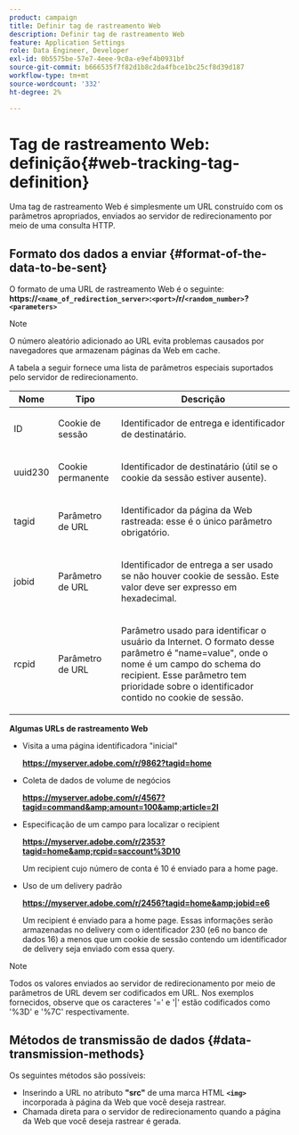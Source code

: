```yaml
---
product: campaign
title: Definir tag de rastreamento Web
description: Definir tag de rastreamento Web
feature: Application Settings
role: Data Engineer, Developer
exl-id: 0b5575be-57e7-4eee-9c0a-e9ef4b0931bf
source-git-commit: b666535f7f82d1b8c2da4fbce1bc25cf8d39d187
workflow-type: tm+mt
source-wordcount: '332'
ht-degree: 2%

---
```


# Tag de rastreamento Web: definição{#web-tracking-tag-definition}



Uma tag de rastreamento Web é simplesmente um URL construído com os parâmetros apropriados, enviados ao servidor de redirecionamento por meio de uma consulta HTTP.

## Formato dos dados a enviar {#format-of-the-data-to-be-sent}

O formato de uma URL de rastreamento Web é o seguinte: **https://`<name_of_redirection_server>`:`<port>`/r/`<random_number>`?`<parameters>`**

>[!NOTE]
>
>O número aleatório adicionado ao URL evita problemas causados por navegadores que armazenam páginas da Web em cache.

A tabela a seguir fornece uma lista de parâmetros especiais suportados pelo servidor de redirecionamento.

<table>
                     <thead>
                        <tr>
                           <th>Nome</th>
                           <th>Tipo</th>
                           <th>Descrição</th> 
                        </tr> 
                     </thead>
                     <tbody>
                        <tr>
                           <td>
                              <p>ID</p> 
                           </td>
                           <td>
                              <p>Cookie de sessão</p> 
                           </td>
                           <td>
                              <p>Identificador de entrega e identificador de destinatário.</p> 
                           </td> 
                        </tr>
                        <tr>
                           <td>
                              <p>uuid230</p> 
                           </td>
                           <td>
                              <p>Cookie permanente</p> 
                           </td>
                           <td>
                              <p>Identificador de destinatário (útil se o cookie da sessão estiver ausente).</p> 
                           </td> 
                        </tr>
                        <tr>
                           <td>
                              <p>tagid</p> 
                           </td>
                           <td>
                              <p>Parâmetro de URL</p> 
                           </td>
                           <td>
                              <p>Identificador da página da Web rastreada: esse é o único parâmetro obrigatório.</p> 
                           </td> 
                        </tr>
                        <tr>
                           <td>
                              <p>jobid</p> 
                           </td>
                           <td>
                              <p>Parâmetro de URL</p> 
                           </td>
                           <td>
                              <p>Identificador de entrega a ser usado se não houver cookie de sessão. Este valor deve ser
                                 expresso em hexadecimal.
                              </p> 
                           </td> 
                        </tr>
                        <tr>
                           <td>
                              <p>rcpid</p> 
                           </td>
                           <td>
                              <p>Parâmetro de URL</p> 
                           </td>
                           <td>
                              <p>Parâmetro usado para identificar o usuário da Internet. O formato desse parâmetro é "name=value",
                                 onde o nome é um campo do schema do recipient. Esse parâmetro tem prioridade sobre
                                 o identificador contido no cookie de sessão.
                              </p> 
                           </td> 
                        </tr> 
                     </tbody>  
                  </table>

**Algumas URLs de rastreamento Web**

* Visita a uma página identificadora &quot;inicial&quot;

  **https://myserver.adobe.com/r/9862?tagid=home**

* Coleta de dados de volume de negócios

  **https://myserver.adobe.com/r/4567?tagid=command&amp;amount=100&amp;article=2l**

* Especificação de um campo para localizar o recipient

  **https://myserver.adobe.com/r/2353?tagid=home&amp;rcpid=saccount%3D10**

  Um recipient cujo número de conta é 10 é enviado para a home page.

* Uso de um delivery padrão

  **https://myserver.adobe.com/r/2456?tagid=home&amp;jobid=e6**

  Um recipient é enviado para a home page. Essas informações serão armazenadas no delivery com o identificador 230 (e6 no banco de dados 16) a menos que um cookie de sessão contendo um identificador de delivery seja enviado com essa query.

>[!NOTE]
>
>Todos os valores enviados ao servidor de redirecionamento por meio de parâmetros de URL devem ser codificados em URL. Nos exemplos fornecidos, observe que os caracteres &#39;=&#39; e &#39;|&#39; estão codificados como &#39;%3D&#39; e &#39;%7C&#39; respectivamente.

## Métodos de transmissão de dados {#data-transmission-methods}

Os seguintes métodos são possíveis:

* Inserindo a URL no atributo **&quot;src&quot;** de uma marca HTML **`<img>`** incorporada à página da Web que você deseja rastrear.
* Chamada direta para o servidor de redirecionamento quando a página da Web que você deseja rastrear é gerada.
